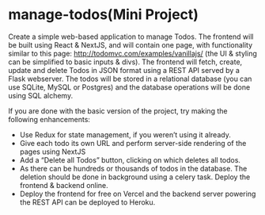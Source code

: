 # manage-todos(Mini Project)

Create a simple web-based application to manage Todos. The frontend will be built using React & NextJS, and will contain one page, with functionality similar to this page: http://todomvc.com/examples/vanillajs/ (the UI & styling can be simplified to basic inputs & divs). The frontend will fetch, create, update and delete Todos in JSON format using a REST API served by a Flask webserver. The todos will be stored in a relational database (you can use SQLite, MySQL or Postgres) and the database operations will be done using SQL alchemy.



If you are done with the basic version of the project, try making the following enhancements: 
- Use Redux for state management, if you weren’t using it already.
- Give each todo its own URL and perform server-side rendering of the pages using NextJS
- Add a “Delete all Todos” button, clicking on which deletes all todos. 
- As there can be hundreds or thousands of todos in the database. The deletion should be done in background using a celery task. Deploy the frontend & backend online. 
- Deploy the frontend for free on Vercel and the backend server powering the REST API can be deployed to Heroku. 
